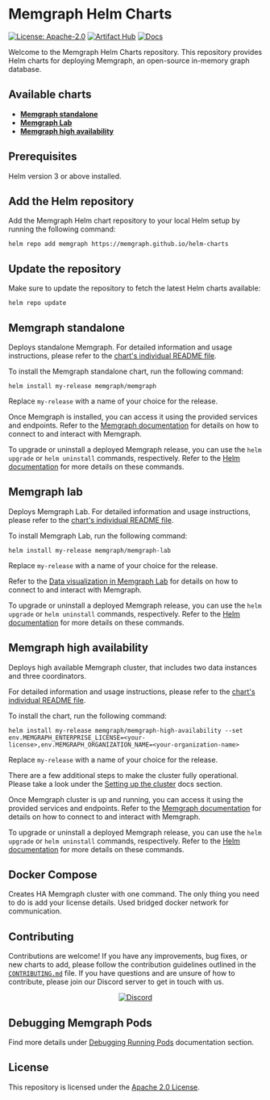 # Memgraph Helm Charts
[![License: Apache-2.0](https://img.shields.io/github/license/memgraph/helm-charts)](https://github.com/memgraph/helm-charts/blob/main/LICENSE)
[![Artifact Hub](https://img.shields.io/endpoint?url=https://artifacthub.io/badge/repository/memgraph)](https://artifacthub.io/packages/search?repo=memgraph)
[![Docs](https://img.shields.io/badge/documentation-Memgraph-orange)](https://memgraph.com/docs/)


Welcome to the Memgraph Helm Charts repository. This repository provides Helm charts for deploying Memgraph, an open-source in-memory graph database.

## Available charts
- [**Memgraph standalone**](#memgraph-standalone)
- [**Memgraph Lab**](#memgraph-lab)
- [**Memgraph high availability**](#memgraph-high-availability)

## Prerequisites
Helm version 3 or above installed.

## Add the Helm repository
Add the Memgraph Helm chart repository to your local Helm setup by running the following command:

```
helm repo add memgraph https://memgraph.github.io/helm-charts
```

## Update the repository
Make sure to update the repository to fetch the latest Helm charts available:

```
helm repo update
```

## Memgraph standalone
Deploys standalone Memgraph.
For detailed information and usage instructions, please refer to the [chart's individual README file](./charts/memgraph/README.md).

To install the Memgraph standalone chart, run the following command:

```
helm install my-release memgraph/memgraph
```
Replace `my-release` with a name of your choice for the release.


Once Memgraph is installed, you can access it using the provided services and endpoints. Refer to the [Memgraph documentation](https://memgraph.com/docs/memgraph/connect-to-memgraph) for details on how to connect to and interact with Memgraph.

To upgrade or uninstall a deployed Memgraph release, you can use the `helm upgrade` or `helm uninstall` commands, respectively. Refer to the [Helm documentation](https://helm.sh/docs/) for more details on these commands.

## Memgraph lab
Deploys Memgraph Lab.
For detailed information and usage instructions, please refer to the [chart's individual README file](./charts/memgraph-lab/README.md).

To install Memgraph Lab, run the following command:

```
helm install my-release memgraph/memgraph-lab
```
Replace `my-release` with a name of your choice for the release.


Refer to the [Data visualization in Memgraph Lab](https://memgraph.com/docs/data-visualization) for details on how to connect to and interact with Memgraph.

To upgrade or uninstall a deployed Memgraph release, you can use the `helm upgrade` or `helm uninstall` commands, respectively. Refer to the [Helm documentation](https://helm.sh/docs/) for more details on these commands.


## Memgraph high availability
Deploys high available Memgraph cluster, that includes two data instances and three coordinators.

For detailed information and usage instructions, please refer to the [chart's individual README file](./charts/memgraph-high-availability/README.md).

To install the chart, run the following command:

```
helm install my-release memgraph/memgraph-high-availability --set env.MEMGRAPH_ENTERPRISE_LICENSE=<your-license>,env.MEMGRAPH_ORGANIZATION_NAME=<your-organization-name>
```
Replace `my-release` with a name of your choice for the release.

There are a few additional steps to make the cluster fully operational. Please take a look under the [Setting up the cluster](https://memgraph.com/docs/getting-started/install-memgraph/kubernetes#setting-up-the-cluster) docs section.

Once Memgraph cluster is up and running, you can access it using the provided services and endpoints. Refer to the [Memgraph documentation](https://memgraph.com/docs/memgraph/connect-to-memgraph) for details on how to connect to and interact with Memgraph.

To upgrade or uninstall a deployed Memgraph release, you can use the `helm upgrade` or `helm uninstall` commands, respectively. Refer to the [Helm documentation](https://helm.sh/docs/) for more details on these commands.

## Docker Compose

Creates HA Memgraph cluster with one command. The only thing you need to do is add your license details. Used bridged docker network for
communication.


## Contributing
Contributions are welcome! If you have any improvements, bug fixes, or new charts to add, please follow the contribution guidelines outlined in the [`CONTRIBUTING.md`](https://github.com/memgraph/helm-charts/blob/main/CONTRIBUTING.md) file. If you have questions and are unsure of how to contribute, please join our Discord server to get in touch with us.

<p align="center">
  <a href="https://memgr.ph/join-discord">
    <img src="https://img.shields.io/badge/Discord-7289DA?style=for-the-badge&logo=discord&logoColor=white" alt="Discord"/>
  </a>
</p>

## Debugging Memgraph Pods

Find more details under [Debugging Running
Pods](https://memgraph.com/docs/database-management/debugging#debugging-running-pods)
documentation section.

## License
This repository is licensed under the [Apache 2.0 License](https://github.com/memgraph/helm-charts/blob/main/LICENSE).
